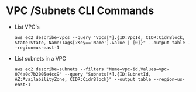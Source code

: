 # VPC /Subnets CLI Commands

* List VPC's
  ```
  aws ec2 describe-vpcs --query "Vpcs[*].{ID:VpcId, CIDR:CidrBlock, State:State, Name:Tags[?Key=='Name'].Value | [0]}" --output table --region=us-east-1
  ```
* List subnets in a VPC
  ```
  aws ec2 describe-subnets --filters "Name=vpc-id,Values=vpc-074a0c7b2005e4cc9" --query "Subnets[*].{ID:SubnetId, AZ:AvailabilityZone, CIDR:CidrBlock}" --output table --region=us-east-1
  ```
